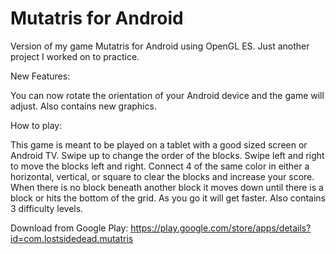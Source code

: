 # Mutatris for Android
Version of my game Mutatris for Android using OpenGL ES.
Just another project I worked on to practice.

New Features:

You can now rotate the orientation of your Android device and the game will adjust. Also contains new graphics.

How to play:

This game is meant to be played on a tablet with a good sized screen or Android TV.
Swipe up to change the order of the blocks. Swipe left and right to move the blocks left and right. Connect 4 of the same color in either a horizontal, vertical, or square to clear the blocks and increase your score. When there is no block beneath another block it moves down until there is a block or hits the bottom of the grid. As you go it will get faster. Also contains 3 difficulty levels. 

Download from Google Play:
https://play.google.com/store/apps/details?id=com.lostsidedead.mutatris
